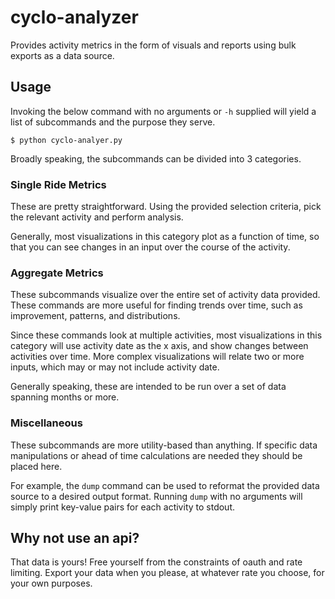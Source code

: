 # cyclo-analyzer
Provides activity metrics in the form of visuals and reports using bulk exports as a data source.

## Usage
Invoking the below command with no arguments or `-h` supplied will yield a list of subcommands and the purpose they serve.

```
$ python cyclo-analyer.py
```

Broadly speaking, the subcommands can be divided into 3 categories.

### Single Ride Metrics
These are pretty straightforward. Using the provided selection criteria, pick the relevant activity and perform analysis.

Generally, most visualizations in this category plot as a function of time, so that you can see changes in an input over the course of the activity.

### Aggregate Metrics
These subcommands visualize over the entire set of activity data provided. These commands are more useful for finding trends over time, such as improvement, patterns, and distributions.

Since these commands look at multiple activities, most visualizations in this category will use activity date as the x axis, and show changes between activities over time. More complex visualizations will relate two or more inputs, which may or may not include activity date.

Generally speaking, these are intended to be run over a set of data spanning months or more.

### Miscellaneous
These subcommands are more utility-based than anything. If specific data manipulations or ahead of time calculations are needed they should be placed here.

For example, the `dump` command can be used to reformat the provided data source to a desired output format. Running `dump` with no arguments will simply print key-value pairs for each activity to stdout.

## Why not use an api?
That data is yours! Free yourself from the constraints of oauth and rate limiting. Export your data when you please, at whatever rate you choose, for your own purposes.
